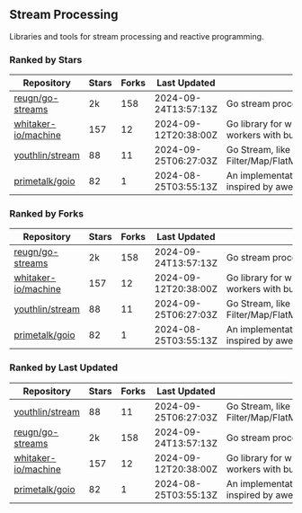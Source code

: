 ## Stream Processing

Libraries and tools for stream processing and reactive programming.

### Ranked by Stars

| Repository | Stars | Forks | Last Updated | Description | 
|------------|-------|-------|--------------|-------------|
| [reugn/go-streams](https://github.com/reugn/go-streams) | 2k | 158 | 2024-09-24T13:57:13Z |  Go stream processing library. |
| [whitaker-io/machine](https://github.com/whitaker-io/machine) | 157 | 12 | 2024-09-12T20:38:00Z |  Go library for writing and generating stream workers with built in metrics and traceability. |
| [youthlin/stream](https://github.com/youthlin/stream) | 88 | 11 | 2024-09-25T06:27:03Z |  Go Stream, like Java 8 Stream: Filter/Map/FlatMap/Peek/Sorted/ForEach/Reduce... |
| [primetalk/goio](https://github.com/primetalk/goio) | 82 | 1 | 2024-08-25T03:55:13Z |  An implementation of IO, Stream, Fiber for Golang, inspired by awesome Scala libraries cats and fs2. |

### Ranked by Forks

| Repository | Stars | Forks | Last Updated | Description | 
|------------|-------|-------|--------------|-------------|
| [reugn/go-streams](https://github.com/reugn/go-streams) | 2k | 158 | 2024-09-24T13:57:13Z |  Go stream processing library. |
| [whitaker-io/machine](https://github.com/whitaker-io/machine) | 157 | 12 | 2024-09-12T20:38:00Z |  Go library for writing and generating stream workers with built in metrics and traceability. |
| [youthlin/stream](https://github.com/youthlin/stream) | 88 | 11 | 2024-09-25T06:27:03Z |  Go Stream, like Java 8 Stream: Filter/Map/FlatMap/Peek/Sorted/ForEach/Reduce... |
| [primetalk/goio](https://github.com/primetalk/goio) | 82 | 1 | 2024-08-25T03:55:13Z |  An implementation of IO, Stream, Fiber for Golang, inspired by awesome Scala libraries cats and fs2. |

### Ranked by Last Updated

| Repository | Stars | Forks | Last Updated | Description | 
|------------|-------|-------|--------------|-------------|
| [youthlin/stream](https://github.com/youthlin/stream) | 88 | 11 | 2024-09-25T06:27:03Z |  Go Stream, like Java 8 Stream: Filter/Map/FlatMap/Peek/Sorted/ForEach/Reduce... |
| [reugn/go-streams](https://github.com/reugn/go-streams) | 2k | 158 | 2024-09-24T13:57:13Z |  Go stream processing library. |
| [whitaker-io/machine](https://github.com/whitaker-io/machine) | 157 | 12 | 2024-09-12T20:38:00Z |  Go library for writing and generating stream workers with built in metrics and traceability. |
| [primetalk/goio](https://github.com/primetalk/goio) | 82 | 1 | 2024-08-25T03:55:13Z |  An implementation of IO, Stream, Fiber for Golang, inspired by awesome Scala libraries cats and fs2. |


